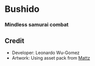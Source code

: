 # Bushido
### Mindless samurai combat

## Credit
- Developer: Leonardo Wu-Gomez
- Artwork: Using asset pack from [Mattz](https://xzany.itch.io/)


